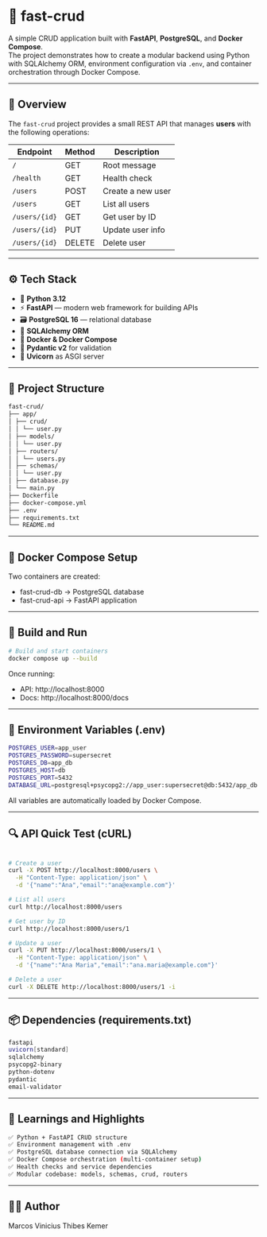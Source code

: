 # 🐳 fast-crud

A simple CRUD application built with **FastAPI**, **PostgreSQL**, and **Docker Compose**.  
The project demonstrates how to create a modular backend using Python with SQLAlchemy ORM, environment configuration via `.env`, and container orchestration through Docker Compose.

---

## 📘 Overview

The `fast-crud` project provides a small REST API that manages **users** with the following operations:

| Endpoint | Method | Description |
|-----------|--------|-------------|
| `/` | GET | Root message |
| `/health` | GET | Health check |
| `/users` | POST | Create a new user |
| `/users` | GET | List all users |
| `/users/{id}` | GET | Get user by ID |
| `/users/{id}` | PUT | Update user info |
| `/users/{id}` | DELETE | Delete user |

---

## ⚙️ Tech Stack

- 🐍 **Python 3.12**
- ⚡ **FastAPI** — modern web framework for building APIs
- 🗃️ **PostgreSQL 16** — relational database
- 🧱 **SQLAlchemy ORM**
- 🐳 **Docker & Docker Compose**
- 🧩 **Pydantic v2** for validation
- 🧠 **Uvicorn** as ASGI server

---

## 🧩 Project Structure

```bash
fast-crud/
├── app/
│ ├── crud/
│ │ └── user.py
│ ├── models/
│ │ └── user.py
│ ├── routers/
│ │ └── users.py
│ ├── schemas/
│ │ └── user.py
│ ├── database.py
│ └── main.py
├── Dockerfile
├── docker-compose.yml
├── .env
├── requirements.txt
└── README.md
```

---

## 🐳 Docker Compose Setup

Two containers are created:

- fast-crud-db → PostgreSQL database
- fast-crud-api → FastAPI application

---

## 🧱 Build and Run
```bash
# Build and start containers
docker compose up --build
```

Once running:

- API: http://localhost:8000
- Docs: http://localhost:8000/docs

---

## 🔐 Environment Variables (.env)
```bash
POSTGRES_USER=app_user
POSTGRES_PASSWORD=supersecret
POSTGRES_DB=app_db
POSTGRES_HOST=db
POSTGRES_PORT=5432
DATABASE_URL=postgresql+psycopg2://app_user:supersecret@db:5432/app_db
```
All variables are automatically loaded by Docker Compose.

---

## 🔍 API Quick Test (cURL)
```bash

# Create a user
curl -X POST http://localhost:8000/users \
  -H "Content-Type: application/json" \
  -d '{"name":"Ana","email":"ana@example.com"}'

# List all users
curl http://localhost:8000/users

# Get user by ID
curl http://localhost:8000/users/1

# Update a user
curl -X PUT http://localhost:8000/users/1 \
  -H "Content-Type: application/json" \
  -d '{"name":"Ana Maria","email":"ana.maria@example.com"}'

# Delete a user
curl -X DELETE http://localhost:8000/users/1 -i
```

---

## 📦 Dependencies (requirements.txt)
```bash
fastapi
uvicorn[standard]
sqlalchemy
psycopg2-binary
python-dotenv
pydantic
email-validator
```

---

## 📘 Learnings and Highlights
```bash
✅ Python + FastAPI CRUD structure
✅ Environment management with .env
✅ PostgreSQL database connection via SQLAlchemy
✅ Docker Compose orchestration (multi-container setup)
✅ Health checks and service dependencies
✅ Modular codebase: models, schemas, crud, routers
```

---

## 🧑‍💻 Author

Marcos Vinicius Thibes Kemer
